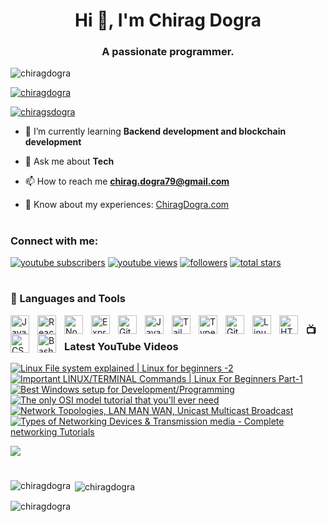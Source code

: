 <h1 align="center">Hi 👋, I'm Chirag Dogra</h1>
<h3 align="center">A passionate programmer.</h3>

<p align="left"> <img src="https://komarev.com/ghpvc/?username=chiragdogra&label=Profile%20views&color=0e75b6&style=flat" alt="chiragdogra" /> </p>

<p align="left"> <a href="https://github.com/ryo-ma/github-profile-trophy"><img src="https://github-profile-trophy.vercel.app/?username=chiragdogra" alt="chiragdogra" /></a> </p>

<p align="left"> <a href="https://twitter.com/chiragsdogra" target="blank"><img src="https://img.shields.io/twitter/follow/chiragsdogra?logo=twitter&style=for-the-badge" alt="chiragsdogra" /></a> </p>

- 🌱 I’m currently learning **Backend development and blockchain development**

- 💬 Ask me about **Tech**

- 📫 How to reach me **chirag.dogra79@gmail.com**

- 📄 Know about my experiences: <a href="https://ChiragDogra.com" target="_blank" rel="noopener noreferrer">ChiragDogra.com</a>

#



###

<h3 align="left">Connect with me:</h3>
  <p align="left">
      <a href="https://www.youtube.com/@chiragsinghdogra">
         <img alt="youtube subscribers" title="Subscribe to my YouTube channel" src="https://custom-icon-badges.demolab.com/youtube/channel/subscribers/UCbqm9I776RJbuYFOaUjMPXA?color=%23E05D44&label=SUBSCRIBE&logo=video&logoColor=white&style=for-the-badge&labelColor=CE4630"/></a> 
      <a href="https://www.youtube.com/c/chiragsinghdogra">
         <img alt="youtube views" title="YouTube views" src="https://custom-icon-badges.demolab.com/youtube/channel/views/UCbqm9I776RJbuYFOaUjMPXA?color=%23E1AD0E&logo=eye&logoColor=white&style=for-the-badge&labelColor=C79600"/></a> 
      <a href="https://github.com/ChiragDogra?tab=followers">
         <img alt="followers" title="Follow me on Github" src="https://custom-icon-badges.demolab.com/github/followers/ChiragDogra?color=236ad3&labelColor=1155ba&style=for-the-badge&logo=person-add&label=Follow&logoColor=white"/></a>
      <a href="https://github.com/ChiragDogra?tab=repositories&sort=stargazers">
         <img alt="total stars" title="Total stars on GitHub" src="https://custom-icon-badges.demolab.com/github/stars/ChiragDogra?color=55960c&style=for-the-badge&labelColor=488207&logo=star"/></a>
   </p>
   
#



### 🧰 Languages and Tools

<p align="left">
  <img align="left" alt="JavaScript" width="30px" style="padding-right:10px;" src="https://cdn.jsdelivr.net/gh/devicons/devicon/icons/javascript/javascript-plain.svg" />
<img align="left" alt="React" width="30px" style="padding-right:10px;" src="https://cdn.jsdelivr.net/gh/devicons/devicon/icons/react/react-original.svg" />
<img align="left" alt="NodeJS" width="30px" style="padding-right:10px;" src="https://cdn.jsdelivr.net/gh/devicons/devicon/icons/nodejs/nodejs-original.svg" />
<img align="left" alt="Express" width="30px" style="padding-right:10px;"src="https://cdn.jsdelivr.net/gh/devicons/devicon/icons/express/express-original.svg"/>
<img align="left" alt="GitHub" width="30px" style="padding-right:10px;" src="https://cdn.jsdelivr.net/gh/devicons/devicon/icons/github/github-original.svg" />
<img align="left" alt="Java" width="30px" style="padding-right:10px;" src="https://cdn.jsdelivr.net/gh/devicons/devicon/icons/java/java-original.svg"/>
<img align="left" alt="Tailwind" width="30px" style="padding-right:10px;" src="https://cdn.jsdelivr.net/gh/devicons/devicon/icons/tailwindcss/tailwindcss-plain.svg" />
<img align="left" alt="TypeScript" width="30px" style="padding-right:10px;" src="https://cdn.jsdelivr.net/gh/devicons/devicon/icons/typescript/typescript-plain.svg" />
<!-- <img align="left" alt="Angular" width="30px" style="padding-right:10px;" src="https://cdn.jsdelivr.net/gh/devicons/devicon/icons/angularjs/angularjs-plain.svg" /> -->
<img align="left" alt="Git" width="30px" style="padding-right:10px;" src="https://cdn.jsdelivr.net/gh/devicons/devicon/icons/git/git-original.svg" />
<img align="left" alt="Linux" width="30px" style="padding-right:10px;" src="https://cdn.jsdelivr.net/gh/devicons/devicon/icons/linux/linux-original.svg" />
<img align="left" alt="HTML" width="30px" style="padding-right:10px;" src="https://cdn.jsdelivr.net/gh/devicons/devicon/icons/html5/html5-plain.svg" />
<img align="left" alt="CSS" width="30px" style="padding-right:10px;" src="https://cdn.jsdelivr.net/gh/devicons/devicon/icons/css3/css3-plain.svg" />
<img align="left" alt="Bash" width="30px" style="padding-right:10px;" src="https://cdn.jsdelivr.net/gh/devicons/devicon/icons/bash/bash-original.svg" />
  
</p>




##




##



### 📺 Latest YouTube Videos

<!-- BEGIN YOUTUBE-CARDS -->
[![Linux File system explained | Linux for beginners -2](https://ytcards.demolab.com/?id=mOsz1XxiNQw&title=Linux+File+system+explained+%7C+Linux+for+beginners+-2&lang=en&timestamp=1682442189&background_color=%230d1117&title_color=%23ffffff&stats_color=%23dedede&max_title_lines=1&width=250&border_radius=5 "Linux File system explained | Linux for beginners -2")](https://www.youtube.com/watch?v=mOsz1XxiNQw)
[![Important LINUX/TERMINAL Commands  |  Linux For Beginners Part-1](https://ytcards.demolab.com/?id=j757qAV5KHM&title=Important+LINUX%2FTERMINAL+Commands++%7C++Linux+For+Beginners+Part-1&lang=en&timestamp=1681957816&background_color=%230d1117&title_color=%23ffffff&stats_color=%23dedede&max_title_lines=1&width=250&border_radius=5 "Important LINUX/TERMINAL Commands  |  Linux For Beginners Part-1")](https://www.youtube.com/watch?v=j757qAV5KHM)
[![Best Windows setup for Development/Programming](https://ytcards.demolab.com/?id=_NJVtJjp7MI&title=Best+Windows+setup+for+Development%2FProgramming&lang=en&timestamp=1681795807&background_color=%230d1117&title_color=%23ffffff&stats_color=%23dedede&max_title_lines=1&width=250&border_radius=5 "Best Windows setup for Development/Programming")](https://www.youtube.com/watch?v=_NJVtJjp7MI)
[![The only OSI model tutorial that you'll ever need](https://ytcards.demolab.com/?id=EC8jvvzrtAk&title=The+only+OSI+model+tutorial+that+you%27ll+ever+need&lang=en&timestamp=1676661967&background_color=%230d1117&title_color=%23ffffff&stats_color=%23dedede&max_title_lines=1&width=250&border_radius=5 "The only OSI model tutorial that you'll ever need")](https://www.youtube.com/watch?v=EC8jvvzrtAk)
[![Network Topologies, LAN MAN WAN, Unicast Multicast Broadcast](https://ytcards.demolab.com/?id=fWSiF0sSkpI&title=Network+Topologies%2C+LAN+MAN+WAN%2C+Unicast+Multicast+Broadcast&lang=en&timestamp=1675621841&background_color=%230d1117&title_color=%23ffffff&stats_color=%23dedede&max_title_lines=1&width=250&border_radius=5 "Network Topologies, LAN MAN WAN, Unicast Multicast Broadcast")](https://www.youtube.com/watch?v=fWSiF0sSkpI)
[![Types of Networking Devices & Transmission media - Complete networking Tutorials](https://ytcards.demolab.com/?id=44p8lvhdfbA&title=Types+of+Networking+Devices+%26+Transmission+media+-+Complete+networking+Tutorials&lang=en&timestamp=1675013412&background_color=%230d1117&title_color=%23ffffff&stats_color=%23dedede&max_title_lines=1&width=250&border_radius=5 "Types of Networking Devices & Transmission media - Complete networking Tutorials")](https://www.youtube.com/watch?v=44p8lvhdfbA)
<!-- END YOUTUBE-CARDS -->

[<img src="https://custom-icon-badges.demolab.com/badge/-Subscribe%20For%20More-red?style=for-the-badge&logo=video&logoColor=white"/>](https://www.youtube.com/channel/UCbqm9I776RJbuYFOaUjMPXA)

#


#
####

<p><img align="left" src="https://github-readme-stats.vercel.app/api/top-langs?username=chiragdogra&show_icons=true&locale=en&layout=compact" alt="chiragdogra" /></p>

<p>&nbsp;<img align="center" src="https://github-readme-stats.vercel.app/api?username=chiragdogra&show_icons=true&locale=en" alt="chiragdogra" /></p>

<p><img align="center" src="https://github-readme-streak-stats.herokuapp.com/?user=chiragdogra&" alt="chiragdogra" /></p>
